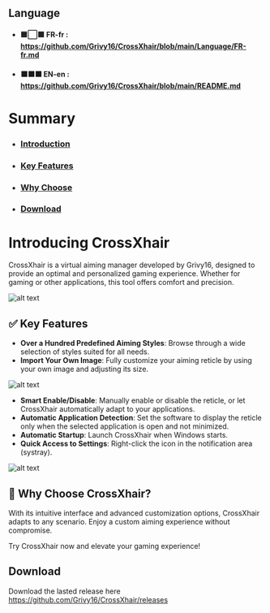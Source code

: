 ## Language
- #### 🟦⬜🟥 FR-fr : https://github.com/Grivy16/CrossXhair/blob/main/Language/FR-fr.md
- #### ⬛⬛⬛ EN-en : https://github.com/Grivy16/CrossXhair/blob/main/README.md

# Summary
- ### [Introduction](#introducing-crossxhair)
- ### [Key Features](#-key-features)
- ### [Why Choose](#-why-choose-crossxhair)
- ### [Download](#download)

# Introducing CrossXhair

CrossXhair is a virtual aiming manager developed by Grivy16, designed to provide an optimal and personalized gaming experience. Whether for gaming or other applications, this tool offers comfort and precision.

![alt text](https://github.com/Grivy16/CrossXhair/blob/main/image/Apre%C3%A7us-de-lapp.png)

## ✅ Key Features
- **Over a Hundred Predefined Aiming Styles**: Browse through a wide selection of styles suited for all needs.
- **Import Your Own Image**: Fully customize your aiming reticle by using your own image and adjusting its size.

![alt text](https://github.com/Grivy16/CrossXhair/blob/main/image/Apre%C3%A7us-de-lapp-pointer.png)

- **Smart Enable/Disable**: Manually enable or disable the reticle, or let CrossXhair automatically adapt to your applications.
- **Automatic Application Detection**: Set the software to display the reticle only when the selected application is open and not minimized.
- **Automatic Startup**: Launch CrossXhair when Windows starts.
- **Quick Access to Settings**: Right-click the icon in the notification area (systray).

![alt text](https://github.com/Grivy16/CrossXhair/blob/main/image/Apre%C3%A7us-menucontex.png)

## 🚀 Why Choose CrossXhair?
With its intuitive interface and advanced customization options, CrossXhair adapts to any scenario. Enjoy a custom aiming experience without compromise.

Try CrossXhair now and elevate your gaming experience!

##  Download
Download the lasted release here https://github.com/Grivy16/CrossXhair/releases
